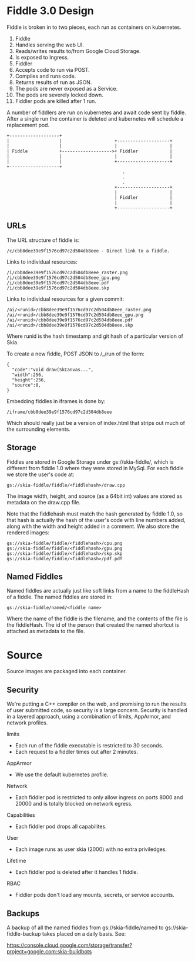 Fiddle 3.0 Design
=================

Fiddle is broken in to two pieces, each run as containers on kubernetes.

1. Fiddle
  1. Handles serving the web UI.
  1. Reads/writes results to/from Google Cloud Storage.
  1. Is exposed to Ingress.
1. Fiddler
  1. Accepts code to run via POST.
  1. Compiles and runs code.
  1. Returns results of run as JSON.
  1. The pods are never exposed as a Service.
  1. The pods are severely locked down.
  1. Fiddler pods are killed after 1 run.

A number of fiddlers are run on kubernetes and await code sent by fiddle.
After a single run the container is deleted and kubernetes will schedule
a replacement pod.

    +-------------------+
    |                   |                    +--------------------+
    |                   |                    |                    |
    | Fiddle            +------------------->+ Fiddler            |
    |                   |                    |                    |
    |                   |                    +--------------------+
    +-------------------+
                                                .
                                                .
                                                .
                                             +--------------------+
                                             |                    |
                                             | Fiddler            |
                                             |                    |
                                             +--------------------+

URLs
----

The URL structure of fiddle is:

    /c/cbb8dee39e9f1576cd97c2d504db8eee - Direct link to a fiddle.

Links to individual resources:

    /i/cbb8dee39e9f1576cd97c2d504db8eee_raster.png
    /i/cbb8dee39e9f1576cd97c2d504db8eee_gpu.png
    /i/cbb8dee39e9f1576cd97c2d504db8eee.pdf
    /i/cbb8dee39e9f1576cd97c2d504db8eee.skp

Links to individual resources for a given commit:

    /ai/<runid>/cbb8dee39e9f1576cd97c2d504db8eee_raster.png
    /ai/<runid>/cbb8dee39e9f1576cd97c2d504db8eee_gpu.png
    /ai/<runid>/cbb8dee39e9f1576cd97c2d504db8eee.pdf
    /ai/<runid>/cbb8dee39e9f1576cd97c2d504db8eee.skp

Where runid is the hash timestamp and git hash of a particular version of Skia.

To create a new fiddle, POST JSON to /\_/run of the form:

    {
      "code":"void draw(SkCanvas...",
      "width":256,
      "height":256,
      "source":0,
    }

Embedding fiddles in iframes is done by:

    /iframe/cbb8dee39e9f1576cd97c2d504db8eee

Which should really just be a version of index.html that strips out much of the
surrounding elements.

Storage
-------

Fiddles are stored in Google Storage under gs://skia-fiddle/, which is
different from fiddle 1.0 where they were stored in MySql. For each fiddle we
store the user's code at:

    gs://skia-fiddle/fiddle/<fiddlehash>/draw.cpp

The image width, height, and source (as a 64bit int) values are stored as metadata on the draw.cpp file.

Note that the fiddlehash must match the hash generated by fiddle 1.0, so that
hash is actually the hash of the user's code with line numbers added, along
with the width and height added in a comment.  We also store the rendered
images:


    gs://skia-fiddle/fiddle/<fiddlehash>/cpu.png
    gs://skia-fiddle/fiddle/<fiddlehash>/gpu.png
    gs://skia-fiddle/fiddle/<fiddlehash>/skp.skp
    gs://skia-fiddle/fiddle/<fiddlehash>/pdf.pdf

Named Fiddles
-------------

Named fiddles are actually just like soft links from a name to the fiddleHash
of a fiddle. The named fiddles are stored in:

    gs://skia-fiddle/named/<fiddle name>

Where the name of the fiddle is the filename, and the contents of the file is
the fiddleHash. The id of the person that created the named shortcut is
attached as metadata to the file.

Source
======

Source images are packaged into each container.

Security
--------

We're putting a C++ compiler on the web, and promising to run the results of
user submitted code, so security is a large concern. Security is handled in a
layered approach, using a combination of limits, AppArmor, and network
profiles.

limits
  - Each run of the fiddle executable is restricted to 30 seconds.
  - Each request to a fiddler times out after 2 minutes.

AppArmor
  - We use the default kubernetes profile.

Network
  - Each fiddler pod is restricted to only allow ingress on ports
    8000 and 20000 and is totally blocked on network egress.

Capabilities
  - Each fiddler pod drops all capabilites.

User
  - Each image runs as user skia (2000) with no extra priviledges.

Lifetime
  - Each fiddler pod is deleted after it handles 1 fiddle.

RBAC
  - Fiddler pods don't load any mounts, secrets, or service accounts.

Backups
-------

A backup of all the named fiddles from gs://skia-fiddle/named
to gs://skia-fiddle-backup takes placed on a daily basis. See:

https://console.cloud.google.com/storage/transfer?project=google.com:skia-buildbots

